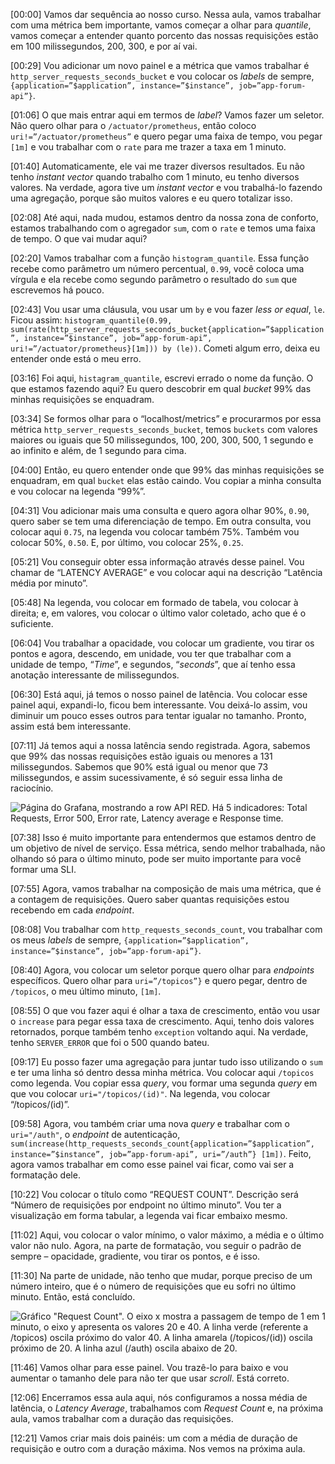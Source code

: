 \[00:00\] Vamos dar sequência ao nosso curso. Nessa aula, vamos trabalhar com uma métrica bem importante, vamos começar a olhar para _quantile_, vamos começar a entender quanto porcento das nossas requisições estão em 100 milissegundos, 200, 300, e por aí vai.

\[00:29\] Vou adicionar um novo painel e a métrica que vamos trabalhar é `http_server_requests_seconds_bucket` e vou colocar os _labels_ de sempre, `{application=”$application”, instance=”$instance”, job=”app-forum-api”}`.

\[01:06\] O que mais entrar aqui em termos de _label_? Vamos fazer um seletor. Não quero olhar para o `/actuator/prometheus`, então coloco `uri!=”/actuator/prometheus”` e quero pegar uma faixa de tempo, vou pegar `[1m]` e vou trabalhar com o `rate` para me trazer a taxa em 1 minuto.

\[01:40\] Automaticamente, ele vai me trazer diversos resultados. Eu não tenho _instant vector_ quando trabalho com 1 minuto, eu tenho diversos valores. Na verdade, agora tive um _instant vector_ e vou trabalhá-lo fazendo uma agregação, porque são muitos valores e eu quero totalizar isso.

\[02:08\] Até aqui, nada mudou, estamos dentro da nossa zona de conforto, estamos trabalhando com o agregador `sum`, com o `rate` e temos uma faixa de tempo. O que vai mudar aqui?

\[02:20\] Vamos trabalhar com a função `histogram_quantile`. Essa função recebe como parâmetro um número percentual, `0.99`, você coloca uma vírgula e ela recebe como segundo parâmetro o resultado do `sum` que escrevemos há pouco.

\[02:43\] Vou usar uma cláusula, vou usar um `by` e vou fazer _less or equal_, `le`. Ficou assim: `histogram_quantile(0.99, sum(rate(http_server_requests_seconds_bucket{application=”$application”, instance=”$instance”, job=”app-forum-api”, uri!=”/actuator/prometheus}[1m])) by (le))`. Cometi algum erro, deixa eu entender onde está o meu erro.

\[03:16\] Foi aqui, `histagram_quantile`, escrevi errado o nome da função. O que estamos fazendo aqui? Eu quero descobrir em qual _bucket_ 99% das minhas requisições se enquadram.

\[03:34\] Se formos olhar para o “localhost/metrics” e procurarmos por essa métrica `http_server_requests_seconds_bucket`, temos `buckets` com valores maiores ou iguais que 50 milissegundos, 100, 200, 300, 500, 1 segundo e ao infinito e além, de 1 segundo para cima.

\[04:00\] Então, eu quero entender onde que 99% das minhas requisições se enquadram, em qual `bucket` elas estão caindo. Vou copiar a minha consulta e vou colocar na legenda “99%”.

\[04:31\] Vou adicionar mais uma consulta e quero agora olhar 90%, `0.90`, quero saber se tem uma diferenciação de tempo. Em outra consulta, vou colocar aqui `0.75`, na legenda vou colocar também 75%. Também vou colocar 50%, `0.50`. E, por último, vou colocar 25%, `0.25`.

\[05:21\] Vou conseguir obter essa informação através desse painel. Vou chamar de “LATENCY AVERAGE” e vou colocar aqui na descrição “Latência média por minuto”.

\[05:48\] Na legenda, vou colocar em formado de tabela, vou colocar à direita; e, em valores, vou colocar o último valor coletado, acho que é o suficiente.

\[06:04\] Vou trabalhar a opacidade, vou colocar um gradiente, vou tirar os pontos e agora, descendo, em unidade, vou ter que trabalhar com a unidade de tempo, “_Time_”, e segundos, “_seconds_”, que aí tenho essa anotação interessante de milissegundos.

\[06:30\] Está aqui, já temos o nosso painel de latência. Vou colocar esse painel aqui, expandi-lo, ficou bem interessante. Vou deixá-lo assim, vou diminuir um pouco esses outros para tentar igualar no tamanho. Pronto, assim está bem interessante.

\[07:11\] Já temos aqui a nossa latência sendo registrada. Agora, sabemos que 99% das nossas requisições estão iguais ou menores a 131 milissegundos. Sabemos que 90% está igual ou menor que 73 milissegundos, e assim sucessivamente, é só seguir essa linha de raciocínio.

![Página do Grafana, mostrando a *row* API RED. Há 5 indicadores: *Total Requests*, *Error 500*, *Error rate*, *Latency average* e *Response time*.](https://caelum-online-public.s3.amazonaws.com/2522-monitoramento/Transcri%C3%A7%C3%A3o/Aula+03/Imagens/grafana_06.png)

\[07:38\] Isso é muito importante para entendermos que estamos dentro de um objetivo de nível de serviço. Essa métrica, sendo melhor trabalhada, não olhando só para o último minuto, pode ser muito importante para você formar uma SLI.

\[07:55\] Agora, vamos trabalhar na composição de mais uma métrica, que é a contagem de requisições. Quero saber quantas requisições estou recebendo em cada _endpoint_.

\[08:08\] Vou trabalhar com `http_requests_seconds_count`, vou trabalhar com os meus _labels_ de sempre, `{application=”$application”, instance=”$instance”, job=”app-forum-api”}`.

\[08:40\] Agora, vou colocar um seletor porque quero olhar para _endpoints_ específicos. Quero olhar para `uri=”/topicos”}` e quero pegar, dentro de `/topicos`, o meu último minuto, `[1m]`.

\[08:55\] O que vou fazer aqui é olhar a taxa de crescimento, então vou usar o `increase` para pegar essa taxa de crescimento. Aqui, tenho dois valores retornados, porque também tenho `exception` voltando aqui. Na verdade, tenho `SERVER_ERROR` que foi o 500 quando bateu.

\[09:17\] Eu posso fazer uma agregação para juntar tudo isso utilizando o `sum` e ter uma linha só dentro dessa minha métrica. Vou colocar aqui `/topicos` como legenda. Vou copiar essa _query_, vou formar uma segunda _query_ em que vou colocar `uri="/topicos/(id)"`. Na legenda, vou colocar “/topicos/(id)”.

\[09:58\] Agora, vou também criar uma nova _query_ e trabalhar com o `uri="/auth"`, o _endpoint_ de autenticação, `sum(increase(http_requests_seconds_count{application=”$application”, instance=”$instance”, job=”app-forum-api”, uri=”/auth”} [1m])`. Feito, agora vamos trabalhar em como esse painel vai ficar, como vai ser a formatação dele.

\[10:22\] Vou colocar o título como “REQUEST COUNT”. Descrição será “Número de requisições por endpoint no último minuto”. Vou ter a visualização em forma tabular, a legenda vai ficar embaixo mesmo.

\[11:02\] Aqui, vou colocar o valor mínimo, o valor máximo, a média e o último valor não nulo. Agora, na parte de formatação, vou seguir o padrão de sempre – opacidade, gradiente, vou tirar os pontos, e é isso.

\[11:30\] Na parte de unidade, não tenho que mudar, porque preciso de um número inteiro, que é o número de requisições que eu sofri no último minuto. Então, está concluído.

![Gráfico "*Request Count*". O eixo x mostra a passagem de tempo de 1 em 1 minuto, o eixo y apresenta os valores 20 e 40. A linha verde (referente a /topicos) oscila próximo do valor 40. A linha amarela (/topicos/(id)) oscila próximo de 20. A linha azul (/auth) oscila abaixo de 20.](https://caelum-online-public.s3.amazonaws.com/2522-monitoramento/Transcri%C3%A7%C3%A3o/Aula+03/Imagens/grafana_07.png)

\[11:46\] Vamos olhar para esse painel. Vou trazê-lo para baixo e vou aumentar o tamanho dele para não ter que usar _scroll_. Está correto.

\[12:06\] Encerramos essa aula aqui, nós configuramos a nossa média de latência, o _Latency Average_, trabalhamos com _Request Count_ e, na próxima aula, vamos trabalhar com a duração das requisições.

\[12:21\] Vamos criar mais dois painéis: um com a média de duração de requisição e outro com a duração máxima. Nos vemos na próxima aula.
